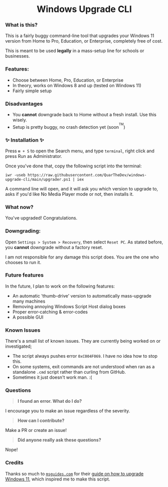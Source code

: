 <p align="center">
<h1 align="center">Windows Upgrade CLI</h1>
</p>

### What is this?

This is a fairly buggy command-line tool that upgrades your Windows 11 version from Home to Pro, Education, or Enterprise, completely free of cost.

This is meant to be used **legally** in a mass-setup line for schools or businesses.

### Features:

- Choose between Home, Pro, Education, or Enterprise
- In theory, works on Windows 8 and up (tested on Windows 11)
- Fairly simple setup

### Disadvantages

- You **cannot** downgrade back to Home without a fresh install. Use this wisely.
- Setup is pretty buggy, no crash detection yet (soon<sup><sup>TM</sup></sup>)

### ✨ **Installation** ✨

Press `⊞ + S` to open the Search menu, and type `terminal`, right click and press Run as Administrator.

Once you've done that, copy the following script into the terminal:
```
iwr -useb https://raw.githubusercontent.com/QuarTheDev/windows-upgrade-cli/main/upgrader.ps1 | iex
```
A command line will open, and it will ask you which version to upgrade to, asks if you'd like No Media Player mode or not, then installs it.

### What now?

You've upgraded! Congratulations.

### Downgrading:
Open `Settings > System > Recovery`, then select `Reset PC`. As stated before, you **cannot** downgrade without a factory reset.

I am not responsible for any damage this script does. You are the one who chooses to run it.

### Future features
In the future, I plan to work on the following features:

- An automatic 'thumb-drive' version to automatically mass-upgrade many machines
- Removing annoying Windows Script Host dialog boxes
- Proper error-catching & error-codes
- A possible GUI

### Known Issues
There's a small list of known issues. They are currently being worked on or investigated;

- The script always pushes error `0xC004F069`. I have no idea how to stop this.
- On some systems, exit commands are not understood when ran as a standalone `.cmd` script rather than curling from GitHub.
- Sometimes it just doesn't work man. :(

### Questions

> **I found an error. What do I do?**

I encourage you to make an issue regardless of the severity.

> **How can I contribute?**

Make a PR or create an issue!

> **Did anyone really ask these questions?**

Nope!

### Credits
Thanks so much to [`msguides.com`](https://msguides.com/) for their [guide on how to upgrade Windows 11](https://msguides.com/windows-11), which inspired me to make this script.
